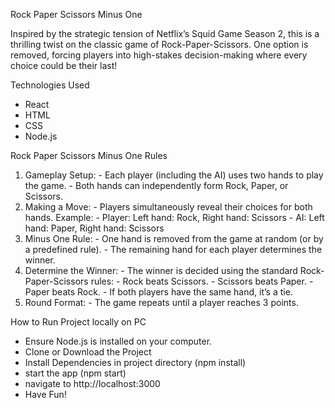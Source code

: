 Rock Paper Scissors Minus One

Inspired by the strategic tension of Netflix’s Squid Game Season 2, this is a thrilling twist on the classic game of Rock-Paper-Scissors. One option is removed, forcing players into high-stakes decision-making where every choice could be their last!

Technologies Used
- React
- HTML
- CSS
- Node.js

Rock Paper Scissors Minus One Rules
1.	Gameplay Setup:
	        - Each player (including the AI) uses two hands to play the game.
		- Both hands can independently form Rock, Paper, or Scissors.
2.	Making a Move:
		- Players simultaneously reveal their choices for both hands.
   		  Example:
	 	- Player: Left hand: Rock, Right hand: Scissors
		- AI: Left hand: Paper, Right hand: Scissors
3.	Minus One Rule:
   	 	- One hand is removed from the game at random (or by a predefined rule).
	  	- The remaining hand for each player determines the winner.
4.	Determine the Winner:
   	      - The winner is decided using the standard Rock-Paper-Scissors rules:
	      - Rock beats Scissors.
	      - Scissors beats Paper.
	      - Paper beats Rock.
	      - If both players have the same hand, it’s a tie.
5.	Round Format:
              - The game repeats until a player reaches 3 points.
  
How to Run Project locally on PC
- Ensure Node.js is installed on your computer.
- Clone or Download the Project
- Install Dependencies in project directory (npm install)
- start the app (npm start)
- navigate to http://localhost:3000
- Have Fun!
